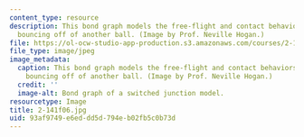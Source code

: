 ```yaml
---
content_type: resource
description: This bond graph models the free-flight and contact behaviors of a ball
  bouncing off of another ball. (Image by Prof. Neville Hogan.)
file: https://ol-ocw-studio-app-production.s3.amazonaws.com/courses/2-141-modeling-and-simulation-of-dynamic-systems-fall-2006/93af9749e6eddd5d794eb02fb5c0b73d_2-141f06.jpg
file_type: image/jpeg
image_metadata:
  caption: This bond graph models the free-flight and contact behaviors of a ball
    bouncing off of another ball. (Image by Prof. Neville Hogan.)
  credit: ''
  image-alt: Bond graph of a switched junction model.
resourcetype: Image
title: 2-141f06.jpg
uid: 93af9749-e6ed-dd5d-794e-b02fb5c0b73d
---
```

